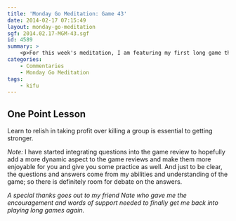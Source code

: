 ```yaml
---
title: 'Monday Go Meditation: Game 43'
date: 2014-02-17 07:15:49
layout: monday-go-meditation
sgf: 2014.02.17-MGM-43.sgf
id: 4589
summary: >
	<p>For this week's meditation, I am featuring my first long game that I played after being on break from them for a long time. It's an interesting game that illustrates how to properly chase and harrass a weak group while taking profit and learning to restrain the urge to kill. Hope you enjoy this new feature and enjoy the review!</p>
categories:
	- Commentaries
	- Monday Go Meditation
tags:
	- kifu
---
```


## One Point Lesson

Learn to relish in taking profit over killing a group is essential to getting stronger.

_Note:_ I have started integrating questions into the game review to hopefully add a more dynamic aspect to the game reviews and make them more enjoyable for you and give you some practice as well. And just to be clear, the questions and answers come from my abilities and understanding of the game; so there is definitely room for debate on the answers.

_A special thanks goes out to my friend Nate who gave me the encouragement and words of support needed to finally get me back into playing long games again._

